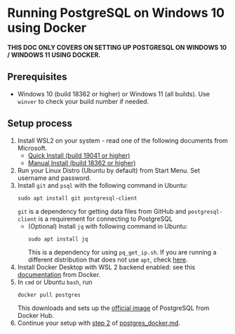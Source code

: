 # Running PostgreSQL on Windows 10 using Docker

**THIS DOC ONLY COVERS ON SETTING UP POSTGRESQL ON WINDOWS 10 / WINDOWS 11 USING DOCKER.**

## Prerequisites
 * Windows 10 (build 18362 or higher) or Windows 11 (all builds). Use ``winver`` to check your build number if needed.

## Setup process
 1. Install WSL2 on your system - read one of the following documents from Microsoft.
    * [Quick Install (build 19041 or higher)](https://docs.microsoft.com/en-us/windows/wsl/install)
    * [Manual Install (build 18362 or higher)](https://docs.microsoft.com/en-us/windows/wsl/install-manual)
 2. Run your Linux Distro (Ubuntu by default) from Start Menu. Set username and password.
 3. Install ``git`` and ``psql`` with the following command in Ubuntu:
    ```
    sudo apt install git postgresql-client
    ```
    ``git`` is a dependency for getting data files from GitHub and ``postgresql-client`` is a requirement for connecting to PostgreSQL
     * (Optional) Install ``jq`` with following command in Ubuntu:
        ```
        sudo apt install jq
        ```
        This is a dependency for using ``pq_get_ip.sh``.
        If you are running a different distribution that does not use ``apt``, check [here](https://stedolan.github.io/jq/download/).
 4. Install Docker Desktop with WSL 2 backend enabled: see this [documentation](https://docs.docker.com/desktop/windows/wsl/) from Docker.
 5. In ``cmd`` or Ubuntu ``bash``, run
    ```
    docker pull postgres
    ```
    This downloads and sets up the [official image](https://hub.docker.com/_/postgres) of PostgreSQL from Docker Hub.
 6. Continue your setup with [step 2](postgres_docker.md#Step_2:_Get_files_from_github) of [postgres_docker.md](postgres_docker.md).
